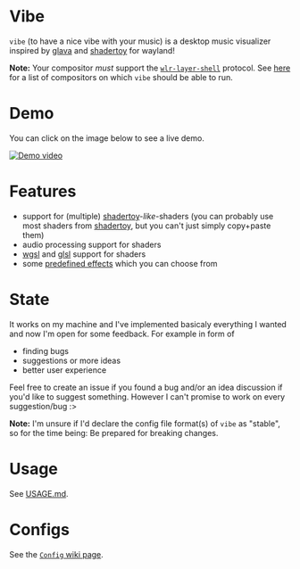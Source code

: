 # Vibe

`vibe` (to have a nice vibe with your music) is a desktop music visualizer inspired by [glava] and [shadertoy] for wayland!

**Note:** Your compositor _must_ support the [`wlr-layer-shell`] protocol. See [here](https://wayland.app/protocols/wlr-layer-shell-unstable-v1#compositor-support)
for a list of compositors on which `vibe` should be able to run.

# Demo

You can click on the image below to see a live demo.

[![Demo video](https://img.youtube.com/vi/OQXdHLKH3ok/maxresdefault.jpg)](https://www.youtube.com/watch?v=OQXdHLKH3ok)

# Features

- support for (multiple) [shadertoy]-_like_-shaders (you can probably use most shaders from [shadertoy], but you can't just simply copy+paste them)
- audio processing support for shaders
- [wgsl] and [glsl] support for shaders
- some [predefined effects](https://github.com/TornaxO7/vibe/wiki/Config#components) which you can choose from

# State

It works on my machine and I've implemented basicaly everything I wanted and now I'm open for some feedback. For example in form of

- finding bugs
- suggestions or more ideas
- better user experience

Feel free to create an issue if you found a bug and/or an idea discussion if you'd like to suggest something.
However I can't promise to work on every suggestion/bug :>

**Note:** I'm unsure if I'd declare the config file format(s) of `vibe` as "stable", so for the time being: Be prepared for breaking changes.

# Usage

See [USAGE.md](./USAGE.md).

# Configs

See the [`Config` wiki page](https://github.com/TornaxO7/vibe/wiki/Config).

[shady-toy]: https://github.com/TornaxO7/shady/tree/main/shady-toy
[glava]: https://github.com/jarcode-foss/glava
[shadertoy]: https://www.shadertoy.com/
[wgsl]: https://www.w3.org/TR/WGSL/
[glsl]: https://www.khronos.org/opengl/wiki/Core_Language_(GLSL)
[`wlr-layer-shell`]: https://wayland.app/protocols/wlr-layer-shell-unstable-v1
